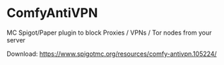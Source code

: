 # ComfyAntiVPN
MC Spigot/Paper plugin to block Proxies / VPNs / Tor nodes from your server

Download: https://www.spigotmc.org/resources/comfy-antivpn.105224/
